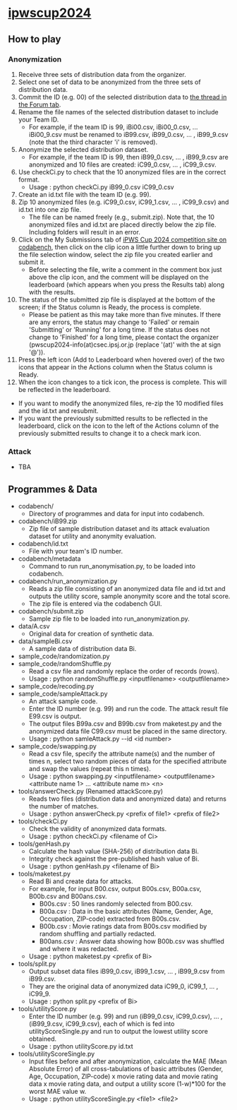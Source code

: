 # [ipwscup2024](https://www.iwsec.org/pws/ipws2024/)

## How to play

### Anonymization
1. Receive three sets of distribution data from the organizer.
2. Select one set of data to be anonymized from the three sets of distribution data.
3. Commit the ID (e.g. 00) of the selected distribution data to [the thread in the Forum tab](https://www.codabench.org/forums/3178/507/).
4. Rename the file names of the selected distribution dataset to include your Team ID.
   - For example, if the team ID is 99, iBi00.csv, iBi00_0.csv, ... iBi00_9.csv must be renamed to iB99.csv, iB99_0.csv, ... , iB99_9.csv (note that the third character 'i' is removed).
5. Anonymize the selected distribution dataset.
   - For example, if the team ID is 99, then iB99_0.csv, ... , iB99_9.csv are anonymized and 10 files are created: iC99_0.csv, ... , iC99_9.csv.
6. Use checkCi.py to check that the 10 anonymized files are in the correct format.
   - Usage : python checkCi.py iB99_0.csv iC99_0.csv
7. Create an id.txt file with the team ID (e.g. 99).
8. Zip 10 anonymized files (e.g. iC99_0.csv, iC99_1.csv, ... , iC99_9.csv) and id.txt into one zip file.
   - The file can be named freely (e.g., submit.zip). Note that, the 10 anonymized files and id.txt are placed directly below the zip file. Including folders will result in an error.
9. Click on the My Submissions tab of [iPWS Cup 2024 competition site on codabench](https://www.codabench.org/competitions/3260/), then click on the clip icon a little further down to bring up the file selection window, select the zip file you created earlier and submit it.
   - Before selecting the file, write a comment in the comment box just above the clip icon, and the comment will be displayed on the leaderboard (which appears when you press the Results tab) along with the results.
10. The status of the submitted zip file is displayed at the bottom of the screen; if the Status column is Ready, the process is complete.
      - Please be patient as this may take more than five minutes. If there are any errors, the status may change to 'Failed' or remain 'Submitting' or 'Running' for a long time. If the status does not change to 'Finished' for a long time, please contact the organizer (pwscup2024-info(at)csec.ipsj.or.jp (replace '(at)' with the at sign '@')).
12. Press the left icon (Add to Leaderboard when hovered over) of the two icons that appear in the Actions column when the Status column is Ready.
13. When the icon changes to a tick icon, the process is complete. This will be reflected in the leaderboard.
- If you want to modify the anonymized files, re-zip the 10 modified files and the id.txt and resubmit.
- If you want the previously submitted results to be reflected in the leaderboard, click on the icon to the left of the Actions column of the previously submitted results to change it to a check mark icon.

### Attack
- TBA

## Programmes & Data
- codabench/
  - Directory of programmes and data for input into codabench.
- codabench/iB99.zip
  - Zip file of sample distribution dataset and its attack evaluation dataset for utility and anonymity evaluation.
- codabench/id.txt
  - File with your team's ID number.
- codabench/metadata
  - Command to run run_anonymisation.py, to be loaded into codabench.
- codabench/run_anonymization.py
  - Reads a zip file consisting of an anonymized data file and id.txt and outputs the utility score, sample anonymity score and the total score.
  - The zip file is entered via the codabench GUI.
- codabench/submit.zip
  - Sample zip file to be loaded into run_anonymization.py.
- data/A.csv
  - Original data for creation of synthetic data. 
- data/sampleBi.csv
  - A sample data of distribution data Bi.
- sample_code/randomization.py
- sample_code/randomShuffle.py
  - Read a csv file and randomly replace the order of records (rows).
  - Usage : python randomShuffle.py \<inputfilename> \<outputfilename>
- sample_code/recoding.py
- sample_code/sampleAttack.py
  - An attack sample code.
  - Enter the ID number (e.g. 99) and run the code. The attack result file E99.csv is output.
  - The output files B99a.csv and B99b.csv from maketest.py and the anonymized data file C99.csv must be placed in the same directory.
  - Usage : python samleAttack.py --id \<id number>
- sample_code/swapping.py
  - Read a csv file, specify the attribute name(s) and the number of times n, select two random pieces of data for the specified attribute and swap the values (repeat this n times).
  - Usage : python swapping.py \<inputfilename> \<outputfilename> \<attribute name 1> ... \<attribute name m> \<n>
- tools/answerCheck.py (Renamed attackScore.py)
  - Reads two files (distribution data and anonymized data) and returns the number of matches.
  - Usage : python answerCheck.py \<prefix of file1> \<prefix of file2>
- tools/checkCi.py
  - Check the validity of anonymized data formats.
  - Usage : python checkCi.py \<filename of Ci>
- tools/genHash.py
  - Calculate the hash value (SHA-256) of distribution data Bi.
  - Integrity check against the pre-published hash value of Bi.
  - Usage : python genHash.py \<filename of Bi>
- tools/maketest.py
  - Read Bi and create data for attacks.
  - For example, for input B00.csv, output B00s.csv, B00a.csv, B00b.csv and B00ans.csv.
    - B00s.csv : 50 lines randomly selected from B00.csv.
    - B00a.csv : Data in the basic attributes (Name, Gender, Age, Occupation, ZIP-code) extracted from B00s.csv.
    - B00b.csv : Movie ratings data from B00s.csv modified by random shuffling and partially redacted.
    - B00ans.csv : Answer data showing how B00b.csv was shuffled and where it was redacted.
  - Usage : python maketest.py \<prefix of Bi>
- tools/split.py
  - Output subset data files iB99_0.csv, iB99_1.csv, ... , iB99_9.csv from iB99.csv.
  - They are the original data of anonymized data iC99_0, iC99_1, ... , iC99_9.
  - Usage : python split.py \<prefix of Bi> 
- tools/utilityScore.py
  - Enter the ID number (e.g. 99) and run (iB99_0.csv, iC99_0.csv), ... , (iB99_9.csv, iC99_9.csv), each of which is fed into utilityScoreSingle.py and run to output the lowest utility score obtained.
  - Usage : python utilityScore.py id.txt 
- tools/utilityScoreSingle.py
  - Input files before and after anonymization, calculate the MAE (Mean Absolute Error) of all cross-tabulations of basic attributes (Gender, Age, Occupation, ZIP-code) x movie rating data and movie rating data x movie rating data, and output a utility score (1-w)*100 for the worst MAE value w.
  - Usage : python utilityScoreSingle.py \<file1> \<file2> 
